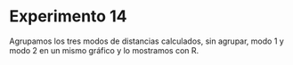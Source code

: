 # Experimento 14

Agrupamos los tres modos de distancias calculados, sin agrupar, modo 1 y modo 2 en un mismo gráfico y lo mostramos con R.